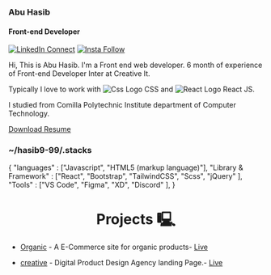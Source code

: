 ### Abu Hasib

#### Front-end Developer <br/>

[![LinkedIn Connect](https://img.shields.io/badge/%20-Connect-black?color=14171A&labelColor=212121&logo=linkedin&logoColor=ffffff)](https://www.linkedin.com/in/abuhasib/) [![Insta Follow](https://img.shields.io/badge/%20-Follow-black?color=14171A&labelColor=d81b60&logo=instagram&logoColor=ffffff)](https://www.instagram.com/hasib9.99/)

Hi, This is Abu Hasib. I'm a Front end web developer. 6 month of experience of Front-end Developer Inter at Creative It.

Typically I love to work with ![Css Logo](https://img.icons8.com/fluency/16/css3.png) CSS and ![React Logo](https://img.icons8.com/office/16/000000/react.png) React JS.

I studied from Comilla Polytechnic Institute department of Computer Technology.

<div>
  <a target="_blank" href="https://drive.google.com/file/d/12f8YvpZMVR3vGTiCDHvNHbQNphNETbQ4/view?usp=sharing" >Download Resume </a>
</div>

### ~/hasib9-99/.stacks

{
  "languages"            : ["Javascript", "HTML5 (markup language)"],
  "Library & Framework"  : ["React", "Bootstrap", "TailwindCSS", "Scss", "jQuery" ],
  "Tools"                : ["VS Code", "Figma", "XD", "Discord" ],
}


<h1 align="center">Projects 🖳</h1>

- [Organic](https://github.com/hasib9-99/organic-repo) - A E-Commerce site for organic products- <a target="_blank" href="https://hasib9-99.github.io/organic-repo/" >Live</a>

- [creative](https://github.com/hasib9-99/creative-repo) - Digital Product Design Agency landing Page.- <a target="_blank" href="https://hasib9-99.github.io/creative-repo/" >Live</a>

<!-- ### Mobile Apps

- [BMI Calculator](https://github.com/kingRayhan/flutter_bmi_calculator)
- [Xylophone 🎹](https://github.com/kingRayhan/flutter_xylo_phone) -->
